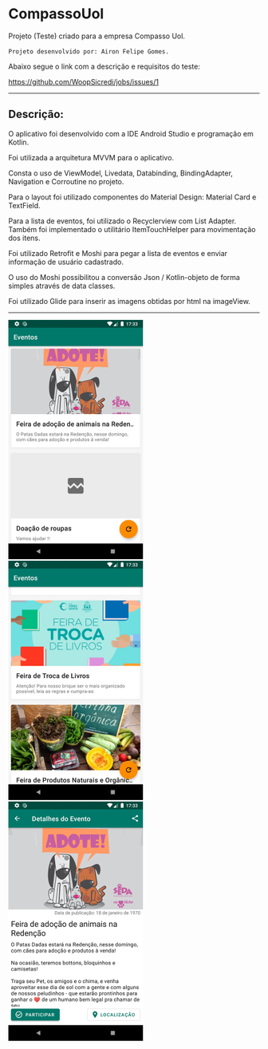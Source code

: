 # CompassoUol
Projeto (Teste) criado para a empresa Compasso Uol.

    Projeto desenvolvido por: Airon Felipe Gomes.


Abaixo segue o link com a descrição e requisitos do teste:

https://github.com/WoopSicredi/jobs/issues/1
________________________________________________________________________________

## Descrição:
O aplicativo foi desenvolvido com a IDE Android Studio e programação em Kotlin.

Foi utilizada a arquitetura MVVM para o aplicativo.

Consta o uso de ViewModel, Livedata, Databinding, BindingAdapter, Navigation e Corroutine no projeto.

Para o layout foi utilizado componentes do Material Design: Material Card e TextField.

Para a lista de eventos, foi utilizado o Recyclerview com List Adapter. Também foi implementado o utilitário ItemTouchHelper para movimentação dos itens.

Foi utilizado Retrofit e Moshi para pegar a lista de eventos e enviar informação de usuário cadastrado.

O uso do Moshi possibilitou a conversão Json / Kotlin-objeto de forma simples através de data classes.

Foi utilizado Glide para inserir as imagens obtidas por html na imageView.
________________________________________________________________________________

<img src="/Screenshot/tela_inicial01.png" width=270> <img src="/Screenshot/tela_inicial02.png" width=270> <img src="/Screenshot/detalhes.png" width=270>





